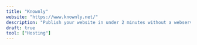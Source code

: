 ```yaml
---
title: "Knownly"
website: "https://www.knownly.net/"
description: "Publish your website in under 2 minutes without a webserver"
draft: true
tool: ["Hosting"]
---
```

